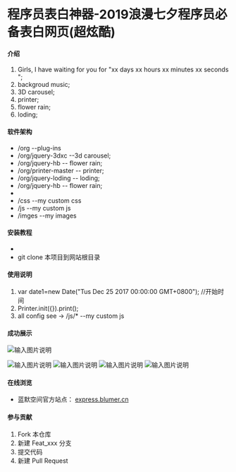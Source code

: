 # 程序员表白神器-2019浪漫七夕程序员必备表白网页(超炫酷)

#### 介绍


1. Girls, I have waiting for you for "xx days xx hours xx minutes xx seconds ";
1. backgroud music;
1. 3D carousel;
1. printer;
1. flower rain;
1. loding;


#### 软件架构


- /org --plug-ins
- /org/jquery-3dxc --3d carousel;
- /org/jquery-hb -- flower rain;
- /org/printer-master -- printer;
- /org/jquery-loding -- loding;
- /org/jquery-hb -- flower rain;
- 
- /css --my custom css
- /js --my custom js
- /imges --my images



#### 安装教程

- 
- git clone 本项目到网站根目录


#### 使用说明

1. var date1=new Date("Tus Dec 25 2017 00:00:00 GMT+0800"); //开始时间
2. Printer.init({}).print();
3. all config see -> /js/* --my custom js

#### 成功展示

![输入图片说明](https://images.gitee.com/uploads/images/2019/0806/160654_2dddf49c_2215545.png "_F__Paragram%20Life_projects_HTML_express_index.html.png")

![输入图片说明](https://images.gitee.com/uploads/images/2019/0806/160720_11692c29_2215545.png "_F__Paragram%20Life_projects_HTML_express_index_romantic.html.png")
![输入图片说明](https://images.gitee.com/uploads/images/2019/0806/161405_d4239647_2215545.png "_F__Paragram%20Life_projects_HTML_express_index_romantic.html (1).png")
![输入图片说明](https://images.gitee.com/uploads/images/2019/0806/161420_de6a9c15_2215545.png "_F__Paragram%20Life_projects_HTML_express_index_romantic.html (2).png")
![输入图片说明](https://images.gitee.com/uploads/images/2019/0806/160729_c10c4307_2215545.png "_F__Paragram%20Life_projects_HTML_express_index_christmas.html.png")

#### 在线浏览


- 蓝默空间官方站点： [express.blumer.cn](http://express.blumer.cn)



#### 参与贡献

1. Fork 本仓库
2. 新建 Feat_xxx 分支
3. 提交代码
4. 新建 Pull Request

